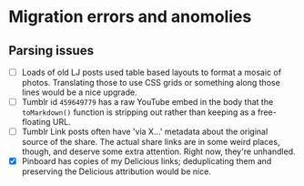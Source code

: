 # Migration errors and anomolies

## Parsing issues

- [ ] Loads of old LJ posts used table based layouts to format a mosaic of photos. Translating those to use CSS grids or something along those lines would be a nice upgrade.
- [ ] Tumblr id `459649779` has a raw YouTube embed in the body that the `toMarkdown()` function is stripping out rather than keeping as a free-floating URL.
- [ ] Tumblr Link posts often have 'via X…' metadata about the original source of the share. The actual share links are in some weird places, though, and deserve some extra attention. Right now, they're unhandled.
- [x] Pinboard has copies of my Delicious links; deduplicating them and preserving the Delicious attribution would be nice.
